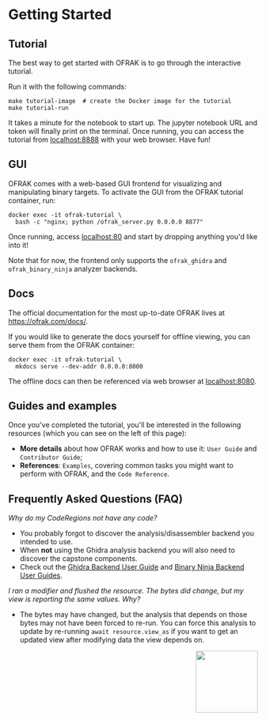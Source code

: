 # Getting Started
## Tutorial
The best way to get started with OFRAK is to go through the interactive tutorial.

Run it with the following commands:
```shell
make tutorial-image  # create the Docker image for the tutorial
make tutorial-run
```

It takes a minute for the notebook to start up. The jupyter notebook URL and token will finally print on the terminal.
Once running, you can access the tutorial from [localhost:8888](http://localhost:8888) with your web browser. Have fun!

## GUI
OFRAK comes with a web-based GUI frontend for visualizing and manipulating binary targets. To activate the GUI from the
OFRAK tutorial container, run:

```
docker exec -it ofrak-tutorial \
  bash -c "nginx; python /ofrak_server.py 0.0.0.0 8877"
```

Once running, access [localhost:80](http://localhost:80) and start by dropping anything you'd like into it!

Note that for now, the frontend only supports the `ofrak_ghidra` and `ofrak_binary_ninja` analyzer backends.

## Docs
The official documentation for the most up-to-date OFRAK lives at <https://ofrak.com/docs/>.

If you would like to generate the docs yourself for offline viewing, you can serve them from the OFRAK container:
```
docker exec -it ofrak-tutorial \
  mkdocs serve --dev-addr 0.0.0.0:8000
```

The offline docs can then be referenced via web browser at [localhost:8080](http://localhost:8080).

## Guides and examples
Once you've completed the tutorial, you'll be interested in the following resources (which you can see on the left of
this page):

- **More details** about how OFRAK works and how to use it: `User Guide` and `Contributor Guide`;
- **References**: `Examples`, covering common tasks you might want to perform with OFRAK, and the `Code Reference`.


## Frequently Asked Questions (FAQ)

_Why do my CodeRegions not have any code?_

- You probably forgot to discover the analysis/disassembler backend you intended to use.
- When **not** using the Ghidra analysis backend you will also need to discover the capstone components.
- Check out the [Ghidra Backend User Guide](./user-guide/ghidra.md) and [Binary Ninja Backend User Guides](./user-guide/binary_ninja.md).

_I ran a modifier and flushed the resource. The bytes did change, but my view is reporting the same values. Why?_

- The bytes may have changed, but the analysis that depends on those bytes may not have been forced to re-run. You can force this analysis to update by re-running `await resource.view_as` if you want to get an updated view after modifying data the view depends on.

<div align="right">
<img src="./assets/square_01.png" width="125" height="125">
</div>
